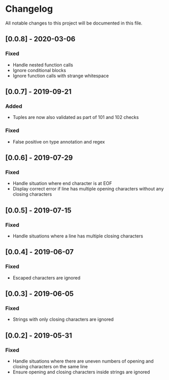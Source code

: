 # Changelog
All notable changes to this project will be documented in this file.

## [0.0.8] - 2020-03-06

### Fixed
- Handle nested function calls
- Ignore conditional blocks
- Ignore function calls with strange whitespace

## [0.0.7] - 2019-09-21

### Added
- Tuples are now also validated as part of 101 and 102 checks

### Fixed
- False positive on type annotation and regex

## [0.0.6] - 2019-07-29

### Fixed
- Handle situation where end character is at EOF
- Display correct error if line has multiple opening characters without any closing characters

## [0.0.5] - 2019-07-15

### Fixed
- Handle situations where a line has multiple closing characters

## [0.0.4] - 2019-06-07

### Fixed
- Escaped characters are ignored

## [0.0.3] - 2019-06-05

### Fixed
- Strings with only closing characters are ignored

## [0.0.2] - 2019-05-31

### Fixed
- Handle situations where there are uneven numbers of opening and closing characters on the same line
- Ensure opening and closing characters inside strings are ignored
